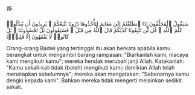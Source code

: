 ##### 15

<span class="ayah">سَيَقُولُ ٱلْمُخَلَّفُونَ إِذَا ٱنطَلَقْتُمْ إِلَىٰ مَغَانِمَ لِتَأْخُذُوهَا ذَرُونَا نَتَّبِعْكُمْ ۖ يُرِيدُونَ أَن يُبَدِّلُوا۟ كَلَٰمَ ٱللَّهِ ۚ قُل لَّن تَتَّبِعُونَا كَذَٰلِكُمْ قَالَ ٱللَّهُ مِن قَبْلُ ۖ فَسَيَقُولُونَ بَلْ تَحْسُدُونَنَا ۚ بَلْ كَانُوا۟ لَا يَفْقَهُونَ إِلَّا قَلِيلًۭا</span>

<span class="ayah_translation">Orang-orang Badwi yang tertinggal itu akan berkata apabila kamu berangkat untuk mengambil barang rampasan: "Biarkanlah kami, niscaya kami mengikuti kamu"; mereka hendak merubah janji Allah. Katakanlah: "Kamu sekali-kali tidak (boleh) mengikuti kami; demikian Allah telah menetapkan sebelumnya"; mereka akan mengatakan: "Sebenarnya kamu dengki kepada kami". Bahkan mereka tidak mengerti melainkan sedikit sekali.</span>

